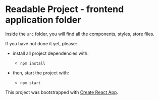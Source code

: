 # Readable Project - frontend application folder

Inside the `src` folder, you will find all the components, styles, store files.

If you have not done it yet, please:

* install all project dependencies with:
  * `npm install`

* then, start the project with:
  * `npm start`

This project was bootstrapped with [Create React App](https://github.com/facebookincubator/create-react-app).